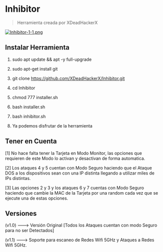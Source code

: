 # Inhibitor

> Herramienta creada por XDeadHackerX

[![Inhibitor-1-1.png](https://i.postimg.cc/3R467XXd/Inhibitor-1-1.png)](https://postimg.cc/sQzK4Z0r)


## Instalar Herramienta

1) sudo apt update && apt -y full-upgrade

2) sudo apt-get install git

3) git clone https://github.com/XDeadHackerX/Inhibitor.git

4) cd Inhibitor

5) chmod 777 installer.sh

6) bash installer.sh

7) bash inhibitor.sh

8) Ya podemos disfrutar de la herramienta

## Tener en Cuenta

[1] No hace falta tener la Tarjeta en Modo Monitor, las opciones que requieren de este Modo lo activan y desactivan de forma automatica.

[2] Los ataques 4 y 5 cuentan con Modo Seguro haciendo que el Ataque DOS a los dispositivos sean con una IP distinta llegando a utilizar miles de IPs distintas.

[3] Las opciones 2 y 3 y los ataques 6 y 7 cuentas con Modo Seguro haciendo que cambie la MAC de la Tarjeta por una random cada vez que se ejecute una de estas opciones.

## Versiones

(v1.0) --->   Versión Original [Todos los Ataques cuentan con modo Seguro para no ser Detectados]

(v1.1) --->   Soporte para escaneo de Redes Wifi 5GHz y Ataques a Redes Wifi 5GHz.
